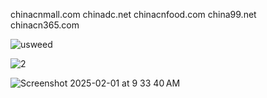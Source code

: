 chinacnmall.com
chinadc.net
chinacnfood.com
china99.net 
chinacn365.com


![usweed](https://github.com/user-attachments/assets/0d4aaa98-ae8e-4b76-8cc2-ed846c2138d1)

![2](https://github.com/user-attachments/assets/54cc683c-4795-40fd-b1f3-a2a54fe0933b)

![Screenshot 2025-02-01 at 9 33 40 AM](https://github.com/user-attachments/assets/65e23217-fab6-498a-8efd-2af148639cbe)

